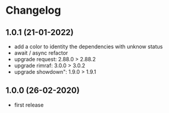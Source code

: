 # Changelog

## 1.0.1 (21-01-2022)

- add a color to identity the dependencies with unknow status
- await / async refactor
- upgrade request: 2.88.0 > 2.88.2
- upgrade rimraf: 3.0.0 > 3.0.2
- upgrade showdown": 1.9.0 > 1.9.1

## 1.0.0 (26-02-2020)

- first release
